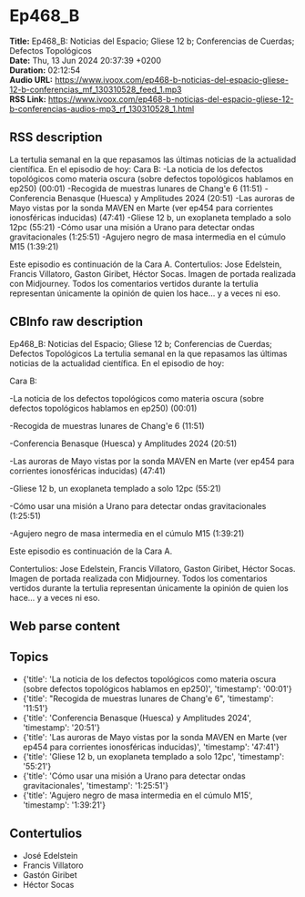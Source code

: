 # Ep468_B  
**Title:** Ep468_B: Noticias del Espacio; Gliese 12 b; Conferencias de Cuerdas; Defectos Topológicos  
**Date:** Thu, 13 Jun 2024 20:37:39 +0200  
**Duration:** 02:12:54  
**Audio URL:** https://www.ivoox.com/ep468-b-noticias-del-espacio-gliese-12-b-conferencias_mf_130310528_feed_1.mp3  
**RSS Link:** https://www.ivoox.com/ep468-b-noticias-del-espacio-gliese-12-b-conferencias-audios-mp3_rf_130310528_1.html  

## RSS description
La tertulia semanal en la que repasamos las últimas noticias de la actualidad científica. En el episodio de hoy:
Cara B:
-La noticia de los defectos topológicos como materia oscura (sobre defectos topológicos hablamos en ep250) (00:01)
-Recogida de muestras lunares de Chang'e 6 (11:51)
-Conferencia Benasque (Huesca) y Amplitudes 2024 (20:51)
-Las auroras de Mayo vistas por la sonda MAVEN en Marte (ver ep454 para corrientes ionosféricas inducidas) (47:41)
-Gliese 12 b, un exoplaneta templado a solo 12pc (55:21)
-Cómo usar una misión a Urano para detectar ondas gravitacionales (1:25:51)
-Agujero negro de masa intermedia en el cúmulo M15 (1:39:21)

Este episodio es continuación de la Cara A.
Contertulios: Jose Edelstein, Francis Villatoro, Gaston Giribet, Héctor Socas. Imagen de portada realizada con Midjourney. Todos los comentarios vertidos durante la tertulia representan únicamente la opinión de quien los hace... y a veces ni eso.

## CBInfo raw description
Ep468_B: Noticias del Espacio; Gliese 12 b; Conferencias de Cuerdas; Defectos Topológicos
La tertulia semanal en la que repasamos las últimas noticias de la actualidad científica. En el episodio de hoy:

Cara B:

-La noticia de los defectos topológicos como materia oscura (sobre defectos topológicos hablamos en ep250) (00:01)

-Recogida de muestras lunares de Chang'e 6 (11:51)

-Conferencia Benasque (Huesca) y Amplitudes 2024 (20:51)

-Las auroras de Mayo vistas por la sonda MAVEN en Marte (ver ep454 para corrientes ionosféricas inducidas) (47:41)

-Gliese 12 b, un exoplaneta templado a solo 12pc (55:21)

-Cómo usar una misión a Urano para detectar ondas gravitacionales (1:25:51)

-Agujero negro de masa intermedia en el cúmulo M15 (1:39:21)



Este episodio es continuación de la Cara A.

Contertulios: Jose Edelstein, Francis Villatoro, Gaston Giribet, Héctor Socas. Imagen de portada realizada con Midjourney. Todos los comentarios vertidos durante la tertulia representan únicamente la opinión de quien los hace... y a veces ni eso.


## Web parse content


## Topics
- {'title': 'La noticia de los defectos topológicos como materia oscura (sobre defectos topológicos hablamos en ep250)', 'timestamp': '00:01'}
- {'title': "Recogida de muestras lunares de Chang'e 6", 'timestamp': '11:51'}
- {'title': 'Conferencia Benasque (Huesca) y Amplitudes 2024', 'timestamp': '20:51'}
- {'title': 'Las auroras de Mayo vistas por la sonda MAVEN en Marte (ver ep454 para corrientes ionosféricas inducidas)', 'timestamp': '47:41'}
- {'title': 'Gliese 12 b, un exoplaneta templado a solo 12pc', 'timestamp': '55:21'}
- {'title': 'Cómo usar una misión a Urano para detectar ondas gravitacionales', 'timestamp': '1:25:51'}
- {'title': 'Agujero negro de masa intermedia en el cúmulo M15', 'timestamp': '1:39:21'}
## Contertulios
- José Edelstein
- Francis Villatoro
- Gastón Giribet
- Héctor Socas